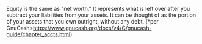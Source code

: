 Equity is the same as "net worth." It represents what is left over after you subtract your liabilities from your assets. It can be thought of as the portion of your assets that you own outright, without any debt. (*per GnuCash><https://www.gnucash.org/docs/v4/C/gnucash-guide/chapter_accts.html>)
